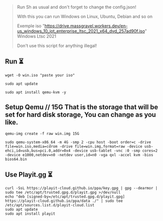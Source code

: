 > Run Sh as usual and don't forget to change the config.json!
> 
> With this you can run Windows on Linux, Ubuntu, Debian and so on
> 
> Exemple iso "https://drive.massgravel.workers.dev/en-us_windows_10_iot_enterprise_ltsc_2021_x64_dvd_257ad90f.iso" Windows Ltsc 2021
>
> Don't use this script for anything illegal! 

## Run ⏳

```
wget -O win.iso "paste your iso"
```
```
sudo apt update
```
```
sudo apt install qemu-kvm -y
```

## Setup Qemu // 15G That is the storage that will be set for hard disk storage, You can change as you like.
```
qemu-img create -f raw win.img 15G
```
```
sudo qemu-system-x86_64 -m 4G -smp 2 -cpu host -boot order=c -drive file=win.iso,media=cdrom -drive file=win.img,format=raw -device usb-ehci,id=usb,bus=pci.0,addr=0x4 -device usb-tablet -vnc :0 -smp cores=2 -device e1000,netdev=n0 -netdev user,id=n0 -vga qxl -accel kvm -bios bios64.bin
```

## Use Playit.gg ⏳

```
curl -SsL https://playit-cloud.github.io/ppa/key.gpg | gpg --dearmor | sudo tee /etc/apt/trusted.gpg.d/playit.gpg >/dev/null
echo "deb [signed-by=/etc/apt/trusted.gpg.d/playit.gpg] https://playit-cloud.github.io/ppa/data ./" | sudo tee /etc/apt/sources.list.d/playit-cloud.list
sudo apt update
sudo apt install playit
```
